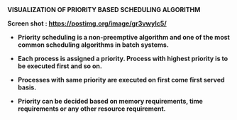 <b/> 
VISUALIZATION OF PRIORITY BASED SCHEDULING ALGORITHM 
 
 
 Screen shot : https://postimg.org/image/gr3vwylc5/

* Priority scheduling is a non-preemptive algorithm and one of the most common scheduling algorithms in batch systems.

* Each process is assigned a priority. Process with highest priority is to be executed first and so on.

* Processes with same priority are executed on first come first served basis.

* Priority can be decided based on memory requirements, time requirements or any other resource requirement. 
